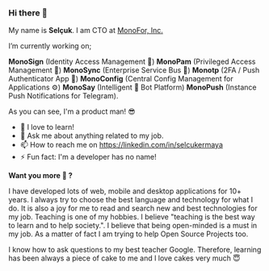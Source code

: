 ### Hi there 👋

My name is **Selçuk**. I am CTO at [MonoFor, Inc.](https://monofor.com)

I’m currently working on; 

**MonoSign** (Identity Access Management 🔐)
**MonoPam** (Privileged Access Management 👮‍)
**MonoSync** (Enterprise Service Bus 📑)
**Monotp** (2FA / Push Authenticator App 🔴)
**MonoConfig** (Central Config Management for Applications ⚙️)
**MonoSay** (Intelligent 🤖 Bot Platform)
**MonoPush** (Instance Push Notifications for Telegram). 

As you can see, I'm a product man! 😎

- 🌱 I love to learn!
- 💬 Ask me about anything related to my job.
- 📫 How to reach me on https://linkedin.com/in/selcukermaya
- ⚡ Fun fact: I'm a developer has no name!

**Want you more 😬 ?**

I have developed lots of web, mobile and desktop applications for 10+ years. I always try to choose the best language and technology for what I do. It is also a joy for me to read and search new and best technologies for my job. Teaching is one of my hobbies. I believe "teaching is the best way to learn and to help society.". I believe that being open-minded is a must in my job. As a matter of fact I am trying to help Open Source Projects too.

I know how to ask questions to my best teacher Google. Therefore, learning has been always a piece of cake to me and I love cakes very much 😇

